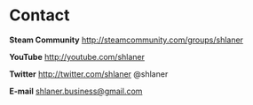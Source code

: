 # Contact #

**Steam Community**
http://steamcommunity.com/groups/shlaner

**YouTube**
http://youtube.com/shlaner

**Twitter**
http://twitter.com/shlaner
@shlaner

**E-mail**
shlaner.business@gmail.com